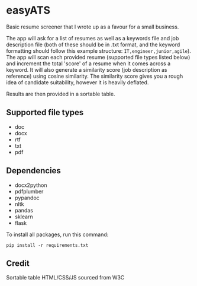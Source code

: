 # easyATS

Basic resume screener that I wrote up as a favour for a small business.

The app will ask for a list of resumes as well as a keywords file and job description file (both of these should be in .txt format, and the keyword formatting should follow this example structure: `IT,engineer,junior,agile`). The app will scan each provided resume (supported file types listed below) and increment the total 'score' of a resume when it comes across a keyword. It will also generate a similarity score (job description as reference) using cosine similarity. The similarity score gives you a rough idea of candidate suitability, however it is heavily deflated.

Results are then provided in a sortable table.

## Supported file types

- doc
- docx
- rtf
- txt
- pdf

## Dependencies

- docx2python
- pdfplumber
- pypandoc
- nltk
- pandas
- sklearn
- flask

To install all packages, run this command:
```
pip install -r requirements.txt
```

## Credit

Sortable table HTML/CSS/JS sourced from W3C
